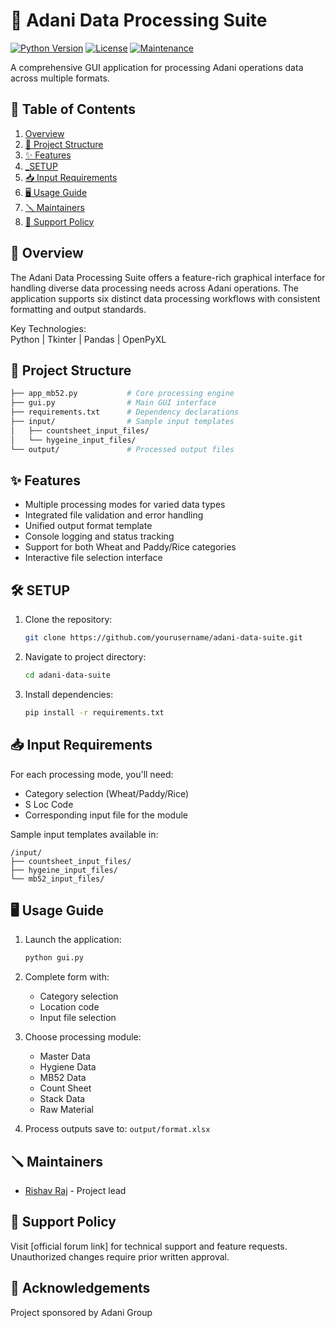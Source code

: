 # 🌾 Adani Data Processing Suite

[![Python Version](https://img.shields.io/badge/Python-3.x-blue)](https://www.python.org/) 
[![License](https://img.shields.io/badge/License-Proprietary-red)](#) 
[![Maintenance](https://img.shields.io/badge/Maintained-yes-green)](#)

A comprehensive GUI application for processing Adani operations data across multiple formats.

## 📌 Table of Contents
1. [Overview](#overview)
2. [📁 Project Structure](#project-structure)
3. [✨ Features](#features)
4. [_SETUP](#setup)
5. [📥 Input Requirements](#input-requirements)
6. [🖥️ Usage Guide](#usage-guide)
7. [🪛 Maintainers](#maintainers)
8. [🚨 Support Policy](#support-policy)

## 🧾 Overview
The Adani Data Processing Suite offers a feature-rich graphical interface for handling diverse data processing needs across Adani operations. The application supports six distinct data processing workflows with consistent formatting and output standards.

Key Technologies:  
Python | Tkinter | Pandas | OpenPyXL

## 📁 Project Structure
```bash
├── app_mb52.py           # Core processing engine
├── gui.py                # Main GUI interface
├── requirements.txt      # Dependency declarations
├── input/                # Sample input templates
│   ├── countsheet_input_files/
│   └── hygeine_input_files/
└── output/               # Processed output files
```

## ✨ Features
- Multiple processing modes for varied data types
- Integrated file validation and error handling
- Unified output format template
- Console logging and status tracking
- Support for both Wheat and Paddy/Rice categories
- Interactive file selection interface

## 🛠️ SETUP
1. Clone the repository:
   ```bash
   git clone https://github.com/yourusername/adani-data-suite.git
   ```
2. Navigate to project directory:
   ```bash
   cd adani-data-suite
   ```
3. Install dependencies:
   ```bash
   pip install -r requirements.txt
   ```

## 📥 Input Requirements
For each processing mode, you'll need:
- Category selection (Wheat/Paddy/Rice)
- S Loc Code
- Corresponding input file for the module

Sample input templates available in:
```
/input/
├── countsheet_input_files/
├── hygeine_input_files/
└── mb52_input_files/
```

## 🖥️ Usage Guide
1. Launch the application:
   ```bash
   python gui.py
   ```

2. Complete form with:
   - Category selection
   - Location code
   - Input file selection

3. Choose processing module:
   - Master Data
   - Hygiene Data
   - MB52 Data
   - Count Sheet
   - Stack Data
   - Raw Material

4. Process outputs save to: `output/format.xlsx`

## 🪛 Maintainers
- [Rishav Raj](https://github.com/RishavRaj) - Project lead

## 🚨 Support Policy
Visit [official forum link] for technical support and feature requests. Unauthorized changes require prior written approval.

## 📎 Acknowledgements
Project sponsored by Adani Group
